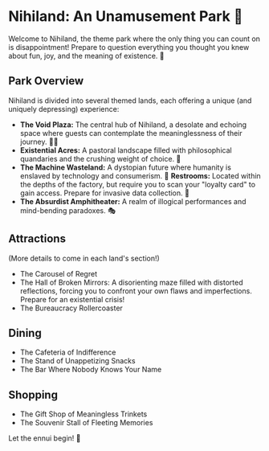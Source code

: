 # Nihiland: An Unamusement Park 🤡

Welcome to Nihiland, the theme park where the only thing you can count on is disappointment! Prepare to question everything you thought you knew about fun, joy, and the meaning of existence. 🤪

## Park Overview

Nihiland is divided into several themed lands, each offering a unique (and uniquely depressing) experience:

*   **The Void Plaza:** The central hub of Nihiland, a desolate and echoing space where guests can contemplate the meaninglessness of their journey. 🚶‍♀️
*   **Existential Acres:** A pastoral landscape filled with philosophical quandaries and the crushing weight of choice. 🚜
*   **The Machine Wasteland:** A dystopian future where humanity is enslaved by technology and consumerism. 🤖 **Restrooms:** Located within the depths of the factory, but require you to scan your "loyalty card" to gain access. Prepare for invasive data collection. 🚽
*   **The Absurdist Amphitheater:** A realm of illogical performances and mind-bending paradoxes. 🎭

## Attractions

(More details to come in each land's section!)

*   The Carousel of Regret
*   The Hall of Broken Mirrors: A disorienting maze filled with distorted reflections, forcing you to confront your own flaws and imperfections. Prepare for an existential crisis!
*   The Bureaucracy Rollercoaster

## Dining

*   The Cafeteria of Indifference
*   The Stand of Unappetizing Snacks
*   The Bar Where Nobody Knows Your Name

## Shopping

*   The Gift Shop of Meaningless Trinkets
*   The Souvenir Stall of Fleeting Memories

Let the ennui begin! 🥳